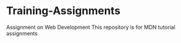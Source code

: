 # Training-Assignments
Assignment on Web Development
This repository is for MDN tutorial assignments 
